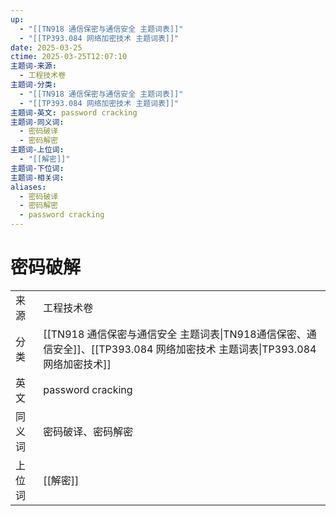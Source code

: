 ```yaml
---
up:
  - "[[TN918 通信保密与通信安全 主题词表]]"
  - "[[TP393.084 网络加密技术 主题词表]]"
date: 2025-03-25
ctime: 2025-03-25T12:07:10
主题词-来源:
  - 工程技术卷
主题词-分类:
  - "[[TN918 通信保密与通信安全 主题词表]]"
  - "[[TP393.084 网络加密技术 主题词表]]"
主题词-英文: password cracking
主题词-同义词:
  - 密码破译
  - 密码解密
主题词-上位词:
  - "[[解密]]"
主题词-下位词: 
主题词-相关词: 
aliases:
  - 密码破译
  - 密码解密
  - password cracking
---
```


# 密码破解

| | |
| --- | --- |
| 来源 | 工程技术卷 |
| 分类 | [[TN918 通信保密与通信安全 主题词表\|TN918通信保密、通信安全]]、[[TP393.084 网络加密技术 主题词表\|TP393.084网络加密技术]] |
| 英文 | password cracking |
| 同义词 | 密码破译、密码解密 |
| 上位词 | [[解密]] |
